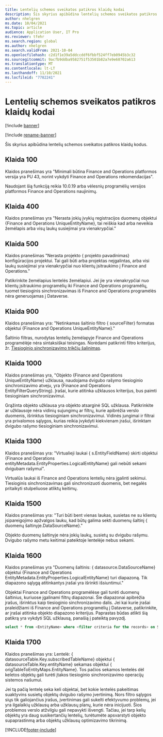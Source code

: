 ```yaml
---
title: Lentelių schemos sveikatos patikros klaidų kodai
description: Šis skyrius apibūdina lentelių schemos sveikatos patikros klaidų kodus.
author: nhelgren
ms.date: 10/04/2021
ms.topic: article
audience: Application User, IT Pro
ms.reviewer: tfehr
ms.search.region: global
ms.author: nhelgren
ms.search.validFrom: 2021-10-04
ms.openlocfilehash: c2d1f1e39a5ddccddf6fbbf524ff7eb0945b3c32
ms.sourcegitcommit: 9acfb9ddba9582751f53501b82a7e9e60702a613
ms.translationtype: MT
ms.contentlocale: lt-LT
ms.lasthandoff: 11/10/2021
ms.locfileid: "7782241"
---
```

# <a name="errors-codes-for-the-table-map-health-check"></a>Lentelių schemos sveikatos patikros klaidų kodai

[!include [banner](../../includes/banner.md)]

[!include [rename-banner](~/includes/cc-data-platform-banner.md)]

Šis skyrius apibūdina lentelių schemos sveikatos patikros klaidų kodus.

## <a name="error-100"></a>Klaida 100

Klaidos pranešimas yra "Minimali būtina Finance and Operations platformos versija yra PU 43, norint vykdyti Finance and Operations rekomendacijas".

Naudojant šią funkciją reikia 10.0.19 arba vėlesnių programėlių versijos platformos Finance and Operations naujinimų.

## <a name="error-400"></a>Klaida 400

Klaidos pranešimas yra "Nerasta jokių įvykių registracijos duomenų objektui \{Finance and Operations UniqueEntityName\}, tai reiškia kad arba neveikia žemėlapis arba visų laukų susiejimai yra vienakrypčiai."

## <a name="error-500"></a>Klaida 500

Klaidos pranešimas "Nerasta projekto \{ projekto pavadinimas\} konfigūracijos projektui. Tai gali būti arba projektas neįgalintas, arba visi laukų susiejimai yra vienakrypčiai nuo klientų įsitraukimo į Finance and Operations."

Patikrinkite žemėlapius lentelės žemėlapiui. Jei jie yra vienakrypčiai nuo klientų įsitraukimo programėlių iki Finance and Operations programėlių, tuomet tiesioginis sinchronizavimas iš Finance and Operations programėlės nėra generuojamas į Dataverse.

## <a name="error-900"></a>Klaida 900

Klaidos pranešimas yra: "Netinkamas šaltinio filtro \{ sourceFilter\} formatas objektui \{Finance and Operations UniqueEntityName\}."

Šaltinio filtras, nurodytas lentelių žemėlapyje Finance and Operations programėlėje nėra sintaksiškai teisingas. Norėdami patikrinti filtro kriterijus, žr. [Tiesioginio sinchronizavimo trikčių šalinimas](dual-write-troubleshooting-live-sync.md#live-synchronization-issues-that-are-caused-by-incorrect-query-filter-syntax-on-the-dual-write-maps).

## <a name="error-1000"></a>Klaida 1000

Klaidos pranešimas yra, "Objekto \{Finance and Operations UniqueEntityName\} užklausa, naudojama dvigubo rašymo tiesioginio sinchronizavimo atveju, yra \{Finance and Operations EntityFilterQueryString\}. Įrašai, kurie atitinka užklausos kriterijus, bus paimti tiesioginiam sinchronizavimui.

Grąžinta objekto užklausa yra objekto atsarginė SQL užklausa. Patikrinkite ar užklausoje nėra vidinių sujungimų ar filtrų, kurie apibrėžia verslo duomenis, išrinktus tiesioginiam sinchronizavimui. Vidinės jungimai ir filtrai yra privalomos sąlygos, kurias reikia įvykdyti kiekvienam įrašui, išrinktam dvigubo rašymo tiesioginiam sinchronizavimui.

## <a name="error-1300"></a>Klaida 1300

Klaidos pranešimas yra: "Virtualieji laukai \{ s.EntityFieldName\} skirti objektui \{Finance and Operations entityMetadata.EntityProperties.LogicalEntityName\}  gali nebūti sekami dvigubam rašymui".

Virtualūs laukai iš Finance and Operations lentelių nėra įgalinti sekimui. Tiesioginis sinchronizavimas gali sinchronizuoti duomenis, bet negalės pritaikyti stulpeliuose atliktų keitimų.

## <a name="error-1500"></a>Klaida 1500

Klaidos pranešimas yra: "Turi būti bent vienas laukas, susietas ne su klientų įsipareigojimo apžvalgos lauku, kad būtų galima sekti duomenų šaltinį \{ duomenų šaltinyje.DataSourceName\}."

Objekto duomenų šaltinyje nėra jokių laukų, susietų su dvigubu rašymu. Dvigubo rašymo metu keitimai pateiktoje lentelėje nebus sekami.

## <a name="error-1600"></a>Klaida 1600

Klaidos pranešimas yra "Duomenų šaltinis: \{ datasource.DataSourceName\} objektui \{Finance and Operations EntityMetadata.EntityProperties.LogicalEntityName\} turi diapazoną. Tik diapazono sąlygą atitinkantys įrašai yra išrinkti išsiuntimui."

Objektai Finance and Operations programėlėse gali turėti duomenų šaltinius, kuriuose įgalinami filtrų diapazonai. Šie diapazonai apibrėžia įrašus, išrinktus kaip tiesioginio sinchronizavimo dalis. Jei kai kurie įrašai praleidžiami iš Finance and Operations programėlių į Dataverse, patikrinkite, ar įrašai atitinka objekto diapazono kriterijus. Paprastas būdas atlikti šią patikrą yra vykdyti SQL užklausą, panašią į pateiktą pavyzdį.

```sql
select * from <EntityName> where <filter criteria for the records> on SQL.
```

## <a name="error-1700"></a>Klaida 1700

Klaidos pranešimas yra: Lentelė: \{ datasourceTable.Key.subscribedTableName\} objektui \{ datasourceTable.Key.entityName\} sekamas objektui \{ origTableToEntityMaps.EntityName\}. Tos pačios sekamos lentelės dėl keletos objektų gali turėti įtakos tiesioginio sinchronizavimo operacijų sistemos našumui.

Jei tą pačią lentelę seka keli objektai, bet kokie lentelės pakeitimas suaktyvins susietų objektų dvigubo rašymo įvertinimą. Nors filtro sąlygos siųs tik galiojančius įrašus, įvertinimas gali sukelti efektyvumo problemų, jei yra ilgalaikių užklausų arba užklausų planų, kurie nėra inicijuoti. Šios problemos verslo atžvilgiu gali nepavykti išvengti. Tačiau, jei tarp kelių objektų yra daug susikertančių lentelių, turėtumėte apsvarstyti objekto supaprastinmą arba objektų užklausų optimizavimo tikrinimą.

[!INCLUDE[footer-include](../../../../includes/footer-banner.md)]
